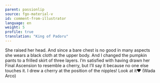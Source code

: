 ```yaml
---
parent: passionlip
source: fgo-material-v
id: comment-from-illustrator
language: en
weight: 5
profile: true
translation: "King of Padoru"
---
```


She raised her head. And since a bare chest is no good in many aspects she wears a black cloth at the upper body. And I changed the pumpkin pants to a frilled skirt of three layers. I’m satisfied with having drawn her Final Ascension to resemble a cherry, but I’ll say it because no one else touches it. I drew a cherry at the position of the nipples! Look at it❤ (Wada Arco)
